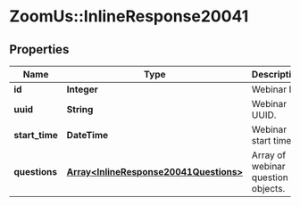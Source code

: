 # ZoomUs::InlineResponse20041

## Properties
Name | Type | Description | Notes
------------ | ------------- | ------------- | -------------
**id** | **Integer** | Webinar ID. | [optional] 
**uuid** | **String** | Webinar UUID. | [optional] 
**start_time** | **DateTime** | Webinar start time. | [optional] 
**questions** | [**Array&lt;InlineResponse20041Questions&gt;**](InlineResponse20041Questions.md) | Array of webinar question objects. | [optional] 


